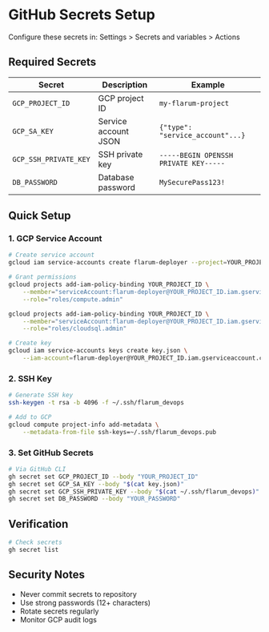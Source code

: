 # GitHub Secrets Setup

Configure these secrets in: Settings > Secrets and variables > Actions

## Required Secrets

| Secret | Description | Example |
|--------|-------------|---------|
| `GCP_PROJECT_ID` | GCP project ID | `my-flarum-project` |
| `GCP_SA_KEY` | Service account JSON | `{"type": "service_account"...}` |
| `GCP_SSH_PRIVATE_KEY` | SSH private key | `-----BEGIN OPENSSH PRIVATE KEY-----` |
| `DB_PASSWORD` | Database password | `MySecurePass123!` |

## Quick Setup

### 1. GCP Service Account

```bash
# Create service account
gcloud iam service-accounts create flarum-deployer --project=YOUR_PROJECT_ID

# Grant permissions
gcloud projects add-iam-policy-binding YOUR_PROJECT_ID \
    --member="serviceAccount:flarum-deployer@YOUR_PROJECT_ID.iam.gserviceaccount.com" \
    --role="roles/compute.admin"

gcloud projects add-iam-policy-binding YOUR_PROJECT_ID \
    --member="serviceAccount:flarum-deployer@YOUR_PROJECT_ID.iam.gserviceaccount.com" \
    --role="roles/cloudsql.admin"

# Create key
gcloud iam service-accounts keys create key.json \
    --iam-account=flarum-deployer@YOUR_PROJECT_ID.iam.gserviceaccount.com
```

### 2. SSH Key

```bash
# Generate SSH key
ssh-keygen -t rsa -b 4096 -f ~/.ssh/flarum_devops

# Add to GCP
gcloud compute project-info add-metadata \
    --metadata-from-file ssh-keys=~/.ssh/flarum_devops.pub
```

### 3. Set GitHub Secrets

```bash
# Via GitHub CLI
gh secret set GCP_PROJECT_ID --body "YOUR_PROJECT_ID"
gh secret set GCP_SA_KEY --body "$(cat key.json)"
gh secret set GCP_SSH_PRIVATE_KEY --body "$(cat ~/.ssh/flarum_devops)"
gh secret set DB_PASSWORD --body "YOUR_PASSWORD"
```

## Verification

```bash
# Check secrets
gh secret list
```

## Security Notes

- Never commit secrets to repository
- Use strong passwords (12+ characters)
- Rotate secrets regularly
- Monitor GCP audit logs